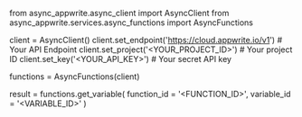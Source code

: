 from async_appwrite.async_client import AsyncClient
from async_appwrite.services.async_functions import AsyncFunctions


client = AsyncClient()
client.set_endpoint('https://cloud.appwrite.io/v1') # Your API Endpoint
client.set_project('<YOUR_PROJECT_ID>') # Your project ID
client.set_key('<YOUR_API_KEY>') # Your secret API key

functions = AsyncFunctions(client)

result = functions.get_variable(
    function_id = '<FUNCTION_ID>',
    variable_id = '<VARIABLE_ID>'
)
